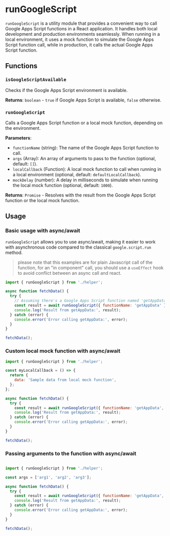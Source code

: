 # runGoogleScript

`runGoogleScript` is a utility module that provides a convenient way to call Google Apps Script functions in a React application. It handles both local development and production environments seamlessly. When running in a local environment, it uses a mock function to simulate the Google Apps Script function call, while in production, it calls the actual Google Apps Script function.

## Functions

### `isGoogleScriptAvailable`

Checks if the Google Apps Script environment is available.

**Returns**: `boolean` - `true` if Google Apps Script is available, `false` otherwise.

### `runGoogleScript`

Calls a Google Apps Script function or a local mock function, depending on the environment.

**Parameters**:

- `functionName` (string): The name of the Google Apps Script function to call.
- `args` (Array): An array of arguments to pass to the function (optional, default: `[]`).
- `localCallback` (Function): A local mock function to call when running in a local environment (optional, default: `defaultLocalCallback`).
- `mockDelay` (number): A delay in milliseconds to simulate when running the local mock function (optional, default: `1000`).

**Returns**: `Promise` - Resolves with the result from the Google Apps Script function or the local mock function.

## Usage

### Basic usage with async/await

`runGoogleScript` allows you to use async/await, making it easier to work with asynchronous code compared to the classical `google.script.run` method.

> please note that this examples are for plain Javascript call of the function, for an "in component" call, you should use a `useEffect` hook to avoid conflict between an async call and react.

```javascript
import { runGoogleScript } from './helper';

async function fetchData() {
  try {
    // Assuming there's a Google Apps Script function named 'getAppData'
    const result = await runGoogleScript({ functionName: 'getAppData' });
    console.log('Result from getAppData:', result);
  } catch (error) {
    console.error('Error calling getAppData:', error);
  }
}

fetchData();
```

### Custom local mock function with async/await

```javascript
import { runGoogleScript } from './helper';

const myLocalCallback = () => {
  return {
    data: 'Sample data from local mock function',
  };
};

async function fetchData() {
  try {
    const result = await runGoogleScript({ functionName: 'getAppData', localCallback: myLocalCallback });
    console.log('Result from getAppData:', result);
  } catch (error) {
    console.error('Error calling getAppData:', error);
  }
}

fetchData();

```

### Passing arguments to the function with async/await

```javascript

import { runGoogleScript } from './helper';

const args = ['arg1', 'arg2', 'arg3'];

async function fetchData() {
  try {
    const result = await runGoogleScript({ functionName: 'getAppData', args: args });
    console.log('Result from getAppData:', result);
  } catch (error) {
    console.error('Error calling getAppData:', error);
  }
}

fetchData();


```
